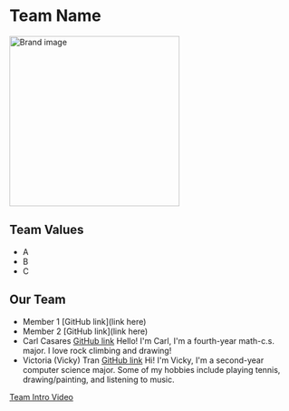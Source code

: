 # Team Name
<img src="Brand.jpg" alt="Brand image" width="300" height="300">

## Team Values
- A
- B
- C

## Our Team
- Member 1 [GitHub link](link here)
- Member 2 [GitHub link](link here)
- Carl Casares [GitHub link](https://cacasares.github.io/CSE110PgsProj/)
  Hello! I'm Carl, I'm a fourth-year math-c.s. major. I love rock climbing and drawing!
- Victoria (Vicky) Tran [GitHub link](https://victoriatr6n.github.io/cse110lab1/)
  Hi! I'm Vicky, I'm a second-year computer science major. Some of my hobbies include playing tennis, drawing/painting, and listening to music. 

[Team Intro Video](videos/placeholder.txt)
